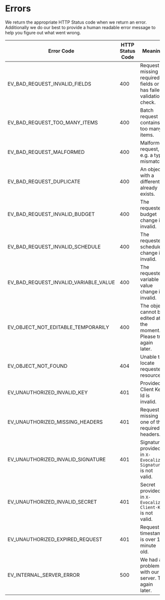 # Errors

We return the appropriate HTTP Status code when we return an error. Additionally we do our best to provide a human
readable error message to help you figure out what went wrong.

| Error Code                            | HTTP Status Code | Meaning                                                            |
|---------------------------------------|------------------|--------------------------------------------------------------------|
| EV_BAD_REQUEST_INVALID_FIELDS         | 400              | Request is missing required fields or has failed validation check. |
| EV_BAD_REQUEST_TOO_MANY_ITEMS         | 400              | Batch request contains too many items.                             |
| EV_BAD_REQUEST_MALFORMED              | 400              | Malformed request, e.g. a type mismatch.                           |
| EV_BAD_REQUEST_DUPLICATE              | 400              | An object with a different id already exists.                      |
| EV_BAD_REQUEST_INVALID_BUDGET         | 400              | The requested budget change is invalid.                            |
| EV_BAD_REQUEST_INVALID_SCHEDULE       | 400              | The requested schedule change is invalid.                          |
| EV_BAD_REQUEST_INVALID_VARIABLE_VALUE | 400              | The requested variable value change is invalid.                    |
| EV_OBJECT_NOT_EDITABLE_TEMPORARILY    | 400              | The object cannot be edited at the moment. Please try again later. |
| EV_OBJECT_NOT_FOUND                   | 404              | Unable to locate requested resource.                               |
| EV_UNAUTHORIZED_INVALID_KEY           | 401              | Provided Client Key Id is invalid.                                 |
| EV_UNAUTHORIZED_MISSING_HEADERS       | 401              | Request is missing one of the required headers.                    |
| EV_UNAUTHORIZED_INVALID_SIGNATURE     | 401              | Signature provided in `X-Evocalize-Signature` is not valid.        |
| EV_UNAUTHORIZED_INVALID_SECRET        | 401              | Secret provided in `X-Evocalize-Client-Key` is not valid.          |
| EV_UNAUTHORIZED_EXPIRED_REQUEST       | 401              | Request timestamp is over 1 minute old.                            |
| EV_INTERNAL_SERVER_ERROR              | 500              | We had a problem with our server. Try again later.                 |
